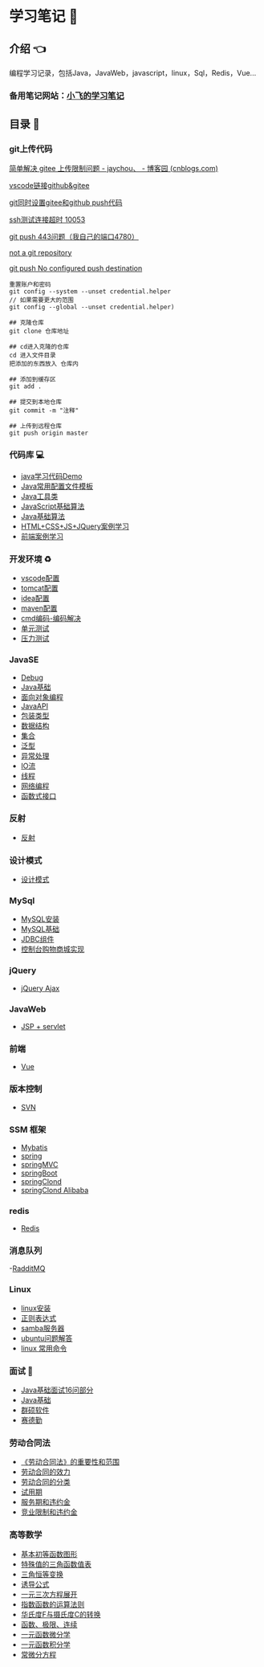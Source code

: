 # 学习笔记 :green_book: <!-- {docsify-ignore-all} -->

## 介绍 :point_left: 
编程学习记录，包括Java，JavaWeb，javascript，linux，Sql，Redis，Vue...

### 备用笔记网站：<a href="http://119.3.104.52:3000" target="_blank">小飞的学习笔记</a>

## 目录 :pencil: 

### git上传代码

  [简单解决 gitee 上传限制问题 - jaychou、 - 博客园 (cnblogs.com)](https://www.cnblogs.com/jaychou-/p/14983818.html#:~:text=我们使用代码来上,10m以内的文件)

  [vscode链接github&gitee](https://blog.csdn.net/qq_38981614/article/details/115013188)

  [git同时设置gitee和github push代码](https://cloud.tencent.com/developer/article/1774890)

  [ssh测试连接超时 10053](https://www.xuebuyuan.com/2159862.html)

  [git push 443问题（我自己的端口4780）](https://blog.csdn.net/m0_46979525/article/details/120825786)

  [not a git repository](https://blog.csdn.net/wenb1bai/article/details/89363588)

  [git push No configured push destination](https://blog.csdn.net/COCOLI_BK/article/details/97921497)

  ```Git
  重置账户和密码
  git config --system --unset credential.helper
  // 如果需要更大的范围
  git config --global --unset credential.helper)
  ```

```Git
## 克隆仓库 
git clone 仓库地址

## cd进入克隆的仓库
cd 进入文件目录
把添加的东西放入 仓库内

## 添加到缓存区
git add .

## 提交到本地仓库
git commit -m "注释"

## 上传到远程仓库
git push origin master
```

### 代码库 :computer: 
- [java学习代码Demo](https://gitee.com/LovelyHzz/code-demo/tree/master)
- [Java常用配置文件模板](https://gitee.com/LovelyHzz/study-notes/blob/master/%E4%BB%A3%E7%A0%81%E5%BA%93/%E5%B8%B8%E7%94%A8%E9%85%8D%E7%BD%AE%E6%96%87%E4%BB%B6.md)
- [Java工具类](https://gitee.com/LovelyHzz/study-notes/blob/master/%E4%BB%A3%E7%A0%81%E5%BA%93/java%E5%B7%A5%E5%85%B7%E7%B1%BB.md)
- [JavaScript基础算法](https://gitee.com/LovelyHzz/study-notes/blob/master/%E4%BB%A3%E7%A0%81%E5%BA%93/javascript.md)
- [Java基础算法](https://gitee.com/LovelyHzz/study-notes/blob/master/%E4%BB%A3%E7%A0%81%E5%BA%93/Java.md)
- [HTML+CSS+JS+JQuery案例学习](https://gitee.com/LovelyHzz/webpage-basic-learning)
- [前端案例学习](http://www.lvyestudy.com/)

### 开发环境 :recycle: 
- [vscode配置](https://gitee.com/LovelyHzz/study-notes/blob/master/%E5%BC%80%E5%8F%91%E7%8E%AF%E5%A2%83/vscode.md)
- [tomcat配置](https://gitee.com/LovelyHzz/study-notes/blob/master/%E5%BC%80%E5%8F%91%E7%8E%AF%E5%A2%83/Tomcat%E9%85%8D%E7%BD%AE.md)
- [idea配置](https://gitee.com/LovelyHzz/study-notes/blob/master/%E5%BC%80%E5%8F%91%E7%8E%AF%E5%A2%83/IDEA%E9%85%8D%E7%BD%AE.md)
- [maven配置](https://gitee.com/LovelyHzz/study-notes/blob/master/%E5%BC%80%E5%8F%91%E7%8E%AF%E5%A2%83/maven%E9%85%8D%E7%BD%AE.md)
- [cmd编码-编码解决](https://gitee.com/LovelyHzz/study-notes/blob/master/%E5%BC%80%E5%8F%91%E7%8E%AF%E5%A2%83/cmd%E7%BC%96%E7%A0%81-%E7%BC%96%E7%A0%81%E8%A7%A3%E5%86%B3.md)
- [单元测试](https://gitee.com/LovelyHzz/study-notes/blob/master/%E5%BC%80%E5%8F%91%E7%8E%AF%E5%A2%83/%E5%8D%95%E5%85%83%E6%B5%8B%E8%AF%95.md)
- [压力测试](https://gitee.com/LovelyHzz/study-notes/blob/master/%E5%BC%80%E5%8F%91%E7%8E%AF%E5%A2%83/%E5%8E%8B%E5%8A%9B%E6%B5%8B%E8%AF%95.md)

### JavaSE
- [Debug](https://gitee.com/LovelyHzz/study-notes/blob/master/JavaSE/Debug.md)
- [Java基础](https://gitee.com/LovelyHzz/study-notes/blob/master/JavaSE/Java%E5%9F%BA%E7%A1%80.md)
- [面向对象编程](https://gitee.com/LovelyHzz/study-notes/blob/master/JavaSE/%E9%9D%A2%E5%90%91%E5%AF%B9%E8%B1%A1%E7%BC%96%E7%A8%8B.md)
- [JavaAPI](https://gitee.com/LovelyHzz/study-notes/blob/master/JavaSE/JavaAPI.md)
- [包装类型](https://gitee.com/LovelyHzz/study-notes/blob/master/JavaSE/%E5%8C%85%E8%A3%85%E7%B1%BB%E5%9E%8B.md)
- [数据结构](https://gitee.com/LovelyHzz/study-notes/blob/master/JavaSE/%E6%95%B0%E6%8D%AE%E7%BB%93%E6%9E%84.md)
- [集合](https://gitee.com/LovelyHzz/study-notes/blob/master/JavaSE/%E9%9B%86%E5%90%88.md)
- [泛型](https://gitee.com/LovelyHzz/study-notes/blob/master/JavaSE/%E6%B3%9B%E5%9E%8B.md)
- [异常处理](https://gitee.com/LovelyHzz/study-notes/blob/master/JavaSE/%E5%BC%82%E5%B8%B8%E5%A4%84%E7%90%86.md)
- [IO流](https://gitee.com/LovelyHzz/study-notes/blob/master/JavaSE/IO%E6%B5%81.md)
- [线程](https://gitee.com/LovelyHzz/study-notes/blob/master/JavaSE/%E7%BA%BF%E7%A8%8B.md)
- [网络编程](https://gitee.com/LovelyHzz/study-notes/blob/master/JavaSE/%E7%BD%91%E7%BB%9C%E7%BC%96%E7%A8%8B.md)
- [函数式接口](https://gitee.com/LovelyHzz/study-notes/blob/master/JavaSE/%E5%87%BD%E6%95%B0%E5%BC%8F%E6%8E%A5%E5%8F%A3.md)

### 反射
- [反射](https://gitee.com/LovelyHzz/study-notes/blob/master/%E5%8F%8D%E5%B0%84/%E5%8F%8D%E5%B0%84.md)

### 设计模式
- [设计模式](https://gitee.com/LovelyHzz/study-notes/blob/master/%E8%AE%BE%E8%AE%A1%E6%A8%A1%E5%BC%8F/%E8%AE%BE%E8%AE%A1%E6%A8%A1%E5%BC%8F.md)

### MySql
- [MySQL安装](https://gitee.com/LovelyHzz/study-notes/blob/master/MySQL/MySql%E5%AE%89%E8%A3%85.md)
- [MySQL基础](https://gitee.com/LovelyHzz/study-notes/blob/master/MySQL/MySQL%E5%9F%BA%E7%A1%80.md)
- [JDBC组件](https://gitee.com/LovelyHzz/study-notes/blob/master/MySQL/JDBC%E7%BB%84%E4%BB%B6.md)
- [控制台购物商城实现](https://gitee.com/LovelyHzz/study-notes/blob/master/MySQL/%E8%B4%AD%E7%89%A9%E5%95%86%E5%9F%8E.md)

### jQuery
- [jQuery Ajax](https://gitee.com/LovelyHzz/study-notes/blob/master/jQuery/Ajax.md)

### JavaWeb
- [JSP + servlet](https://gitee.com/LovelyHzz/study-notes/blob/master/JavaWeb/jsp_servlet.md)

### 前端
+ [Vue](https://gitee.com/LovelyHzz/study-notes/blob/master/%E5%89%8D%E7%AB%AF/vue.md)

### 版本控制
- [SVN](https://gitee.com/LovelyHzz/study-notes/blob/master/%E7%89%88%E6%9C%AC%E6%8E%A7%E5%88%B6/SVN.md)

### SSM 框架
- [Mybatis](https://gitee.com/LovelyHzz/study-notes/blob/master/SSM%E6%A1%86%E6%9E%B6/mybatis.md)
- [spring](https://gitee.com/LovelyHzz/study-notes/blob/master/SSM%E6%A1%86%E6%9E%B6/spring.md)
- [springMVC](https://gitee.com/LovelyHzz/study-notes/blob/master/SSM%E6%A1%86%E6%9E%B6/springMVC.md)
- [springBoot](https://gitee.com/LovelyHzz/study-notes/blob/master/SSM%E6%A1%86%E6%9E%B6/springBoot.md)
- [springClond](https://gitee.com/LovelyHzz/study-notes/blob/master/SSM%E6%A1%86%E6%9E%B6/springclond.md)
- [springClond Alibaba](https://gitee.com/LovelyHzz/study-notes/blob/master/SSM%E6%A1%86%E6%9E%B6/springClond%20Alibaba.md)

### redis
- [Redis](https://gitee.com/LovelyHzz/study-notes/blob/master/Redis/redis.md)

### 消息队列
 -[RadditMQ](https://gitee.com/LovelyHzz/study-notes/blob/master/%E6%B6%88%E6%81%AF%E9%98%9F%E5%88%97/rabbitMQ.md)

### Linux
- [linux安装](https://gitee.com/LovelyHzz/study-notes/blob/master/linux/linux%E5%AE%89%E8%A3%85.md)
- [正则表达式](https://gitee.com/LovelyHzz/study-notes/blob/master/linux/%E6%AD%A3%E5%88%99%E8%A1%A8%E8%BE%BE%E5%BC%8F.md)
- [samba服务器](https://gitee.com/LovelyHzz/study-notes/blob/master/linux/samba%E6%9C%8D%E5%8A%A1%E5%99%A8.md)
- [ubuntu问题解答](https://gitee.com/LovelyHzz/study-notes/blob/master/linux/ubuntu%E9%97%AE%E9%A2%98%E8%A7%A3%E7%AD%94.md)
- [linux 常用命令](https://gitee.com/LovelyHzz/study-notes/blob/master/linux/%E5%B8%B8%E7%94%A8linux%E5%91%BD%E4%BB%A4.md)

### 面试 :briefcase: 
- [Java基础面试16问部分](https://gitee.com/LovelyHzz/study-notes/blob/master/%E9%9D%A2%E8%AF%95/%E9%9D%A2%E8%AF%95%E9%A2%98.md)
- [Java基础](https://gitee.com/LovelyHzz/study-notes/blob/master/%E9%9D%A2%E8%AF%95/Java%E5%9F%BA%E7%A1%80.md)
- [群硕软件](https://gitee.com/LovelyHzz/study-notes/blob/master/%E9%9D%A2%E8%AF%95/%E7%BE%A4%E7%A1%95%E8%BD%AF%E4%BB%B6.md)
- [赛德勤](https://gitee.com/LovelyHzz/study-notes/blob/master/%E9%9D%A2%E8%AF%95/%E8%B5%9B%E5%BE%B7%E5%8B%A4.md)

### 劳动合同法
- [《劳动合同法》的重要性和范围](https://gitee.com/LovelyHzz/study-notes/blob/master/%E5%8A%B3%E5%8A%A8%E5%90%88%E5%90%8C%E6%B3%95/%E3%80%8A%E5%8A%B3%E5%8A%A8%E5%90%88%E5%90%8C%E6%B3%95%E3%80%8B%E7%9A%84%E9%87%8D%E8%A6%81%E6%80%A7%E5%92%8C%E8%8C%83%E5%9B%B4.md)
- [劳动合同的效力](https://gitee.com/LovelyHzz/study-notes/blob/master/%E5%8A%B3%E5%8A%A8%E5%90%88%E5%90%8C%E6%B3%95/%E5%8A%B3%E5%8A%A8%E5%90%88%E5%90%8C%E7%9A%84%E6%95%88%E5%8A%9B.md)
- [劳动合同的分类](https://gitee.com/LovelyHzz/study-notes/blob/master/%E5%8A%B3%E5%8A%A8%E5%90%88%E5%90%8C%E6%B3%95/%E5%8A%B3%E5%8A%A8%E5%90%88%E5%90%8C%E7%9A%84%E5%88%86%E7%B1%BB.md)
- [试用期](https://gitee.com/LovelyHzz/study-notes/blob/master/%E5%8A%B3%E5%8A%A8%E5%90%88%E5%90%8C%E6%B3%95/%E8%AF%95%E7%94%A8%E6%9C%9F.md)
- [服务期和违约金](https://gitee.com/LovelyHzz/study-notes/blob/master/%E5%8A%B3%E5%8A%A8%E5%90%88%E5%90%8C%E6%B3%95/%E6%9C%8D%E5%8A%A1%E6%9C%9F%E5%92%8C%E8%BF%9D%E7%BA%A6%E9%87%91.md)
- [竞业限制和违约金](https://gitee.com/LovelyHzz/study-notes/blob/master/%E5%8A%B3%E5%8A%A8%E5%90%88%E5%90%8C%E6%B3%95/%E7%AB%9E%E4%B8%9A%E9%99%90%E5%88%B6%E5%92%8C%E8%BF%9D%E7%BA%A6%E9%87%91.md)
    
### 高等数学
- [基本初等函数图形](https://gitee.com/LovelyHzz/study-notes/blob/master/%E9%AB%98%E7%AD%89%E6%95%B0%E5%AD%A6/%E5%9F%BA%E6%9C%AC%E5%88%9D%E7%AD%89%E5%87%BD%E6%95%B0%E5%9B%BE%E5%BD%A2.md)
- [特殊值的三角函数值表](https://gitee.com/LovelyHzz/study-notes/blob/master/%E9%AB%98%E7%AD%89%E6%95%B0%E5%AD%A6/%E7%89%B9%E6%AE%8A%E5%80%BC%E7%9A%84%E4%B8%89%E8%A7%92%E5%87%BD%E6%95%B0%E5%80%BC%E8%A1%A8.md)
- [三角恒等变换](https://gitee.com/LovelyHzz/study-notes/blob/master/%E9%AB%98%E7%AD%89%E6%95%B0%E5%AD%A6/%E4%B8%89%E8%A7%92%E6%81%92%E7%AD%89%E5%8F%98%E6%8D%A2.md)
- [诱导公式](https://gitee.com/LovelyHzz/study-notes/blob/master/%E9%AB%98%E7%AD%89%E6%95%B0%E5%AD%A6/%E8%AF%B1%E5%AF%BC%E5%85%AC%E5%BC%8F.md)
- [一元三次方程展开](https://gitee.com/LovelyHzz/study-notes/blob/master/%E9%AB%98%E7%AD%89%E6%95%B0%E5%AD%A6/%E4%B8%80%E5%85%83%E4%B8%89%E6%AC%A1%E6%96%B9%E7%A8%8B%E5%B1%95%E5%BC%80.md)
- [指数函数的运算法则](https://gitee.com/LovelyHzz/study-notes/blob/master/%E9%AB%98%E7%AD%89%E6%95%B0%E5%AD%A6/%E6%8C%87%E6%95%B0%E5%87%BD%E6%95%B0%E7%9A%84%E8%BF%90%E7%AE%97%E6%B3%95%E5%88%99.md)
- [华氏度F与摄氏度C的转换](https://gitee.com/LovelyHzz/study-notes/blob/master/%E9%AB%98%E7%AD%89%E6%95%B0%E5%AD%A6/%E5%8D%8E%E6%B0%8F%E5%BA%A6F%E4%B8%8E%E6%91%84%E6%B0%8F%E5%BA%A6C%E7%9A%84%E8%BD%AC%E6%8D%A2.md)
- [函数、极限、连续](https://gitee.com/LovelyHzz/study-notes/blob/master/%E9%AB%98%E7%AD%89%E6%95%B0%E5%AD%A6/%E5%87%BD%E6%95%B0%E3%80%81%E6%9E%81%E9%99%90%E3%80%81%E8%BF%9E%E7%BB%AD.md)
- [一元函数微分学](https://gitee.com/LovelyHzz/study-notes/blob/master/%E9%AB%98%E7%AD%89%E6%95%B0%E5%AD%A6/%E4%B8%80%E5%85%83%E5%87%BD%E6%95%B0%E5%BE%AE%E5%88%86%E5%AD%A6.md)
- [一元函数积分学](https://gitee.com/LovelyHzz/study-notes/blob/master/%E9%AB%98%E7%AD%89%E6%95%B0%E5%AD%A6/%E4%B8%80%E5%85%83%E5%87%BD%E6%95%B0%E7%A7%AF%E5%88%86%E5%AD%A6.md)
- [常微分方程](https://gitee.com/LovelyHzz/study-notes/blob/master/%E9%AB%98%E7%AD%89%E6%95%B0%E5%AD%A6/%E5%B8%B8%E5%BE%AE%E5%88%86%E6%96%B9%E7%A8%8B.md)
